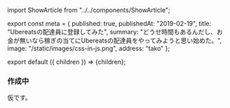 import ShowArticle from "../../components/ShowArticle";

export const meta = {
  published: true,
  publishedAt: "2019-02-19",
  title: "Ubereatsの配達員に登録してみた",
  summary:
    "どうせ時間もあるんだし、お金が無いなら稼ぎの当てにUbereatsの配達員をやってみようと思い始めた。",
  image: "/static/images/css-in-js.png",
  address: "tako"
};

export default ({ children }) => <ShowArticle meta={meta}>{children}</ShowArticle>;

### 作成中

仮です。